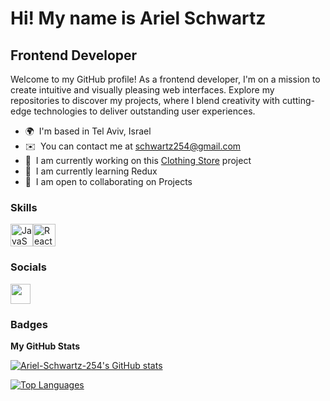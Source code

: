 Hi! My name is Ariel Schwartz
======================================================================================================================================

Frontend Developer
------------------

Welcome to my GitHub profile! As a frontend developer, I'm on a mission to create intuitive and visually pleasing web interfaces. Explore my repositories to discover my projects, where I blend creativity with cutting-edge technologies to deliver outstanding user experiences.

<!---*   🖥️  See my portfolio at [Ariel Schwartz](http://arielschwartz.com) --->
*   🌍  I'm based in Tel Aviv, Israel
*   ✉️  You can contact me at [schwartz254@gmail.com](mailto:schwartz254@gmail.com)
*   🚀  I am currently working on this [Clothing Store](https://main--hilarious-brioche-6d2808.netlify.app//) project
*   🧠  I am currently learning Redux
*   🤝  I am open to collaborating on Projects
  
### Skills 
<p align="left">
<a href="https://developer.mozilla.org/en-US/docs/Web/JavaScript" target="_blank" rel="noreferrer"><img src="https://raw.githubusercontent.com/danielcranney/readme-generator/main/public/icons/skills/javascript-colored.svg" width="36" height="36" alt="JavaScript" /></a><a href="https://reactjs.org/" target="_blank" rel="noreferrer"><img src="https://raw.githubusercontent.com/danielcranney/readme-generator/main/public/icons/skills/react-colored.svg" width="36" height="36" alt="React" /></a></p>
                    
### Socials

<p align="left"> <a href="https://www.github.com/Ariel-Schwartz-254" target="_blank" rel="noreferrer"> <picture> <source media="(prefers-color-scheme: dark)" srcset="https://raw.githubusercontent.com/danielcranney/readme-generator/main/public/icons/socials/github-dark.svg" /> <source media="(prefers-color-scheme: light)" srcset="https://raw.githubusercontent.com/danielcranney/readme-generator/main/public/icons/socials/github.svg" /> <img src="https://raw.githubusercontent.com/danielcranney/readme-generator/main/public/icons/socials/github.svg" width="32" height="32" /> </picture> </a></p>

### Badges

<b>My GitHub Stats</b>

<a href="http://www.github.com/Ariel-Schwartz-254"><img src="https://github-readme-stats.vercel.app/api?username=Ariel-Schwartz-254&show_icons=true&hide=&count_private=true&title_color=0891b2&text_color=ffffff&icon_color=0891b2&bg_color=1c1917&hide_border=true&show_icons=true" alt="Ariel-Schwartz-254's GitHub stats" /></a>

<a href="https://github.com/Ariel-Schwartz-254" align="left"><img src="https://github-readme-stats.vercel.app/api/top-langs/?username=Ariel-Schwartz-254&langs_count=10&title_color=0891b2&text_color=ffffff&icon_color=0891b2&bg_color=1c1917&hide_border=true&locale=en&custom_title=Top%20%Languages" alt="Top Languages" /></a>
